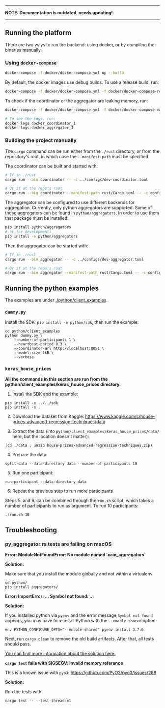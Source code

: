 ___
**NOTE: Documentation is outdated, needs updating!**
___

## Running the platform

There are two ways to run the backend: using docker, or by compiling
the binaries manually.

### Using `docker-compose`

```bash
docker-compose -f docker/docker-compose.yml up --build
```

By default, the docker images use debug builds. To use a release build, run:

```bash
docker-compose -f docker/docker-compose.yml -f docker/docker-compose-release.yml up --build
```

To check if the coordinator or the aggregator are leaking memory, run:

```bash
docker-compose -f docker/docker-compose.yml -f docker/docker-compose-valgrind.yml up --build

# To see the logs, run:
docker logs docker_coordinator_1
docker logs docker_aggregator_1
```

### Building the project manually

The `cargo` command can be run either from the `./rust` directory, or
from the repository's root, in which case the `--manifest-path` must
be specified.

The coordinator can be built and started with:

```bash
# If in ./rust
cargo run --bin coordinator -- -c ../configs/dev-coordinator.toml

# Or if at the repo's root
cargo run --bin coordinator --manifest-path rust/Cargo.toml -- -c configs/dev-coordinator.toml
```

The aggregator can be configured to use different backends for
aggregation. Currently, only python aggregators are supported. Some of
these aggregators can be found in `python/aggregators`. In order to
use them that package must be installed:

```bash
pip install python/aggregators
# or for development:
pip install -e python/aggregators
```

Then the aggregator can be started with:

```bash
# If in ./rust
cargo run --bin aggregator -- -c ../configs/dev-aggregator.toml

# Or if at the repo's root
cargo run --bin aggregator --manifest-path rust/Cargo.toml -- -c configs/dev-aggregator.toml
```

## Running the python examples

The examples are under [./python/client_examples](./python/client_examples).

### `dummy.py`

Install the SDK: `pip install -e python/sdk`, then run the example:

```
cd python/client_examples
python dummy.py \
    --number-of-participants 1 \
    --heartbeat-period 0.3 \
    --coordinator-url http://localhost:8081 \
    --model-size 1kB \
    --verbose
```

### `keras_house_prices`

**All the commands in this section are run from the
python/client_examples/keras_house_prices directory.**

1. Install the SDK and the example:

```
pip install -e ../../sdk
pip install -e .
```

2. Download the dataset from Kaggle:
   https://www.kaggle.com/c/house-prices-advanced-regression-techniques/data

3. Extract the data (into
   `python/client_examples/keras_house_prices/data/` here, but the
   location doesn't matter):

```
(cd ./data ; unzip house-prices-advanced-regression-techniques.zip)
```

4. Prepare the data:

```
split-data --data-directory data --number-of-participants 10
```

5. Run one participant:

```
run-participant --data-directory data
```

6. Repeat the previous step to run more participants

Steps 5. and 6. can be combined through the `run.sh` script, which
takes a number of participants to run as argument. To run 10
participants:

```bash
./run.sh 10
```

## Troubleshooting

### py_aggregator.rs tests are failing on macOS

**Error: ModuleNotFoundError: No module named 'xain_aggregators'**

__Solution:__

Make sure that you install the module globally and not within a virtualenv.

```shell
cd python/
pip install aggregators/
```

**Error: ImportError: ... Symbol not found: ...**

__Solution:__

If you installed python via `pyenv` and the error message `Symbol not found` appears, you may have
to reinstall Python with the `--enable-shared` option:

`env PYTHON_CONFIGURE_OPTS="--enable-shared" pyenv install 3.7.6`

Next, run `cargo clean` to remove the old build artifacts. After that, all tests should pass.

[You can find more information about the solution here.](https://github.com/PyO3/pyo3/issues/742#issuecomment-577332616)

**`cargo test` fails with SIGSEGV: invalid memory reference**

This is a known issue with `pyo3`: https://github.com/PyO3/pyo3/issues/288

__Solution:__

Run the tests with:

```none
cargo test -- --test-threads=1
```

